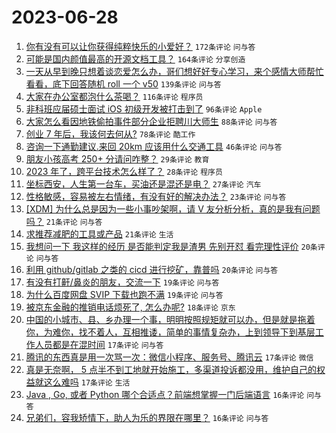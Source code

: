 # 2023-06-28

1. [你有没有可以让你获得纯粹快乐的小爱好？](https://www.v2ex.com/t/952283) `172条评论` `问与答`
1. [可能是国内颜值最高的开源文档工具？](https://www.v2ex.com/t/952265) `164条评论` `分享创造`
1. [一天从早到晚只想着谈恋爱怎么办，哥们想好好专心学习，来个感情大师帮忙看看，底下回答随机 roll 一个 v50](https://www.v2ex.com/t/952272) `139条评论` `问与答`
1. [大家在办公室都泡什么茶喝？](https://www.v2ex.com/t/952306) `116条评论` `程序员`
1. [非科班应届硕士面试 iOS 初级开发被打击到了](https://www.v2ex.com/t/952264) `96条评论` `Apple`
1. [大家怎么看因地铁偷拍事件部分企业拒聘川大师生](https://www.v2ex.com/t/952311) `88条评论` `问与答`
1. [创业 7 年后，我该何去何从?](https://www.v2ex.com/t/952251) `78条评论` `酷工作`
1. [咨询一下通勤建议.来回 20km 应该用什么交通工具](https://www.v2ex.com/t/952359) `46条评论` `问与答`
1. [朋友小孩高考 250+ 分请问咋整？](https://www.v2ex.com/t/952409) `29条评论` `教育`
1. [2023 年了，跨平台技术怎么样了？](https://www.v2ex.com/t/952400) `28条评论` `程序员`
1. [​坐标西安，人生第一台车，买油还是混还是电？](https://www.v2ex.com/t/952411) `27条评论` `汽车`
1. [性格敏感，容易被左右情绪，有没有好的解决办法？](https://www.v2ex.com/t/952268) `23条评论` `问与答`
1. [[XDM] 为什么总是因为一些小事吵架啊，请 V 友分析分析，真的是我有问题吗？](https://www.v2ex.com/t/952408) `21条评论` `问与答`
1. [求推荐减肥的工具或产品](https://www.v2ex.com/t/952341) `21条评论` `生活`
1. [我想问一下 我这样的经历 是否能判定我是渣男 先别开怼 看完理性评价](https://www.v2ex.com/t/952373) `20条评论` `问与答`
1. [利用 github/gitlab 之类的 cicd 进行挖矿，靠普吗](https://www.v2ex.com/t/952267) `20条评论` `问与答`
1. [有没有打鼾/鼻炎的朋友，交流一下](https://www.v2ex.com/t/952275) `19条评论` `问与答`
1. [为什么百度网盘 SVIP 下载也跑不满](https://www.v2ex.com/t/952266) `19条评论` `问与答`
1. [被京东金融的推销电话烦死了, 怎么办呢?](https://www.v2ex.com/t/952394) `18条评论` `京东`
1. [中国的小城市、县、乡办理一个事，明明按照规矩就可以办，但是就是拖着你，为难你，找不着人，互相推诿，简单的事情复杂办，上到领导下到基层工作人员都是在混时间](https://www.v2ex.com/t/952416) `17条评论` `问与答`
1. [腾讯的东西真是用一次骂一次：微信小程序、服务号、腾讯云](https://www.v2ex.com/t/952334) `17条评论` `微信`
1. [真是无奈啊， 5 点半不到工地就开始施工，多渠道投诉都没用，维护自己的权益就这么难吗](https://www.v2ex.com/t/952274) `17条评论` `生活`
1. [Java , Go, 或者 Python 哪个合适点？前端想掌握一门后端语言](https://www.v2ex.com/t/952339) `16条评论` `问与答`
1. [兄弟们，容我矫情下，助人为乐的界限在哪里？](https://www.v2ex.com/t/952293) `16条评论` `问与答`
